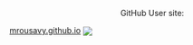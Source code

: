 <a align="center">
  <p>GitHub User site: </p>
  <a href="http://mrousavy.github.io" align="center">mrousavy.github.io</a>
  <a href="https://profile-summary-for-github.com/user/mrousavy">
    <img src="https://github.com/mrousavy/mrousavy.github.io/raw/master/Images/github_summary.png" align="center"/>
  </a>
</a>

